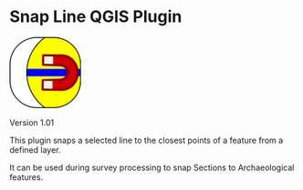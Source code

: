 # Snap Line QGIS Plugin

<img src="snap_line/icons/snap_line_icon.png" width="125" height="125"/>

Version 1.01

This plugin snaps a selected line to the closest points of a feature from a defined layer. 

It can be used during survey processing to snap Sections to Archaeological features.
